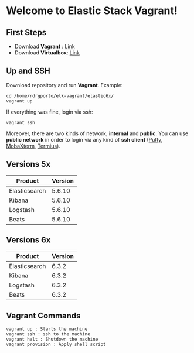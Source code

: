 # Welcome to Elastic Stack Vagrant!

## First Steps

 - Download **Vagrant** : [Link](https://www.vagrantup.com/downloads.html)
 - Download **Virtualbox**: [Link](https://www.virtualbox.org/wiki/Downloads)

## Up and SSH

Download repository and run **Vagrant**. Example:

    cd /home/rdrgporto/elk-vagrant/elastic6x/
    vagrant up

If everything was fine, login via ssh:

    vagrant ssh

Moreover, there are two kinds of network, **internal** and **public**. You can use **public network** in order to login via any kind of **ssh client** ([Putty](https://www.putty.org/), [MobaXterm](https://mobaxterm.mobatek.net/), [Termius](https://www.termius.com/)).

## Versions 5x

| Product | Version |
|--|--|
| Elasticsearch |  5.6.10 |
| Kibana |  5.6.10 |
| Logstash |  5.6.10 |
| Beats |  5.6.10 |

## Versions 6x

| Product | Version |
|--|--|
| Elasticsearch |  6.3.2 |
| Kibana |  6.3.2 |
| Logstash |  6.3.2 |
| Beats |  6.3.2 |

## Vagrant Commands

    vagrant up : Starts the machine
    vagrant ssh : ssh to the machine
    vagrant halt : Shutdown the machine
    vagrant provision : Apply shell script
